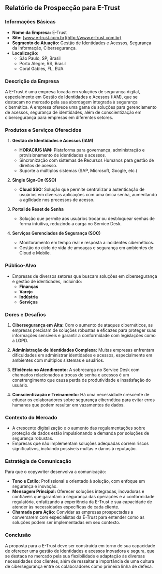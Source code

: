 ## Relatório de Prospecção para E-Trust

### Informações Básicas
- **Nome da Empresa:** E-Trust
- **Site:** [www.e-trust.com.br](http://www.e-trust.com.br)
- **Segmento de Atuação:** Gestão de Identidades e Acessos, Segurança da Informação, Cibersegurança.
- **Localização:** 
  - São Paulo, SP, Brasil
  - Porto Alegre, RS, Brasil
  - Coral Gables, FL, EUA

### Descrição da Empresa
A E-Trust é uma empresa focada em soluções de segurança digital, especialmente em Gestão de Identidades e Acessos (IAM), que se destacam no mercado pela sua abordagem integrada à segurança cibernética. A empresa oferece uma gama de soluções para gerenciamento de acessos, segurança de identidades, além de conscientização em cibersegurança para empresas em diferentes setores.

### Produtos e Serviços Oferecidos
1. **Gestão de Identidades e Acessos (IAM)**
   - **HORACIUS IAM:** Plataforma para governança, administração e provisionamento de identidades e acessos.
   - Sincronização com sistemas de Recursos Humanos para gestão de direitos de acesso.
   - Suporte a múltiplos sistemas (SAP, Microsoft, Google, etc.)
   
2. **Single Sign-On (SSO)**
   - **Cloud SSO:** Solução que permite centralizar a autenticação de usuários em diversas aplicações com uma única senha, aumentando a agilidade nos processos de acesso.

3. **Portal de Reset de Senha**
   - Solução que permite aos usuários trocar ou desbloquear senhas de forma intuitiva, reduzindo a carga no Service Desk.

4. **Serviços Gerenciados de Segurança (SOC)**
   - Monitoramento em tempo real e resposta a incidentes cibernéticos.
   - Gestão do ciclo de vida de ameaças e segurança em ambientes de Cloud e Mobile.

### Público-Alvo
- Empresas de diversos setores que buscam soluções em cibersegurança e gestão de identidades, incluindo:
  - **Finanças**
  - **Varejo**
  - **Indústria**
  - **Serviços**

### Dores e Desafios
1. **Cibersegurança em Alta:** Com o aumento de ataques cibernéticos, as empresas precisam de soluções robustas e eficazes para proteger suas informações sensíveis e garantir a conformidade com legislações como a LGPD.
   
2. **Administração de Identidades Complexa:** Muitas empresas enfrentam dificuldades em administrar identidades e acessos, especialmente em ambientes com múltiplos sistemas e usuários.

3. **Eficiência no Atendimento:** A sobrecarga no Service Desk com chamados relacionados a trocas de senha e acessos é um constrangimento que causa perda de produtividade e insatisfação do usuário.

4. **Conscientização e Treinamento:** Há uma necessidade crescente de educar os colaboradores sobre segurança cibernética para evitar erros humanos que podem resultar em vazamentos de dados.

### Contexto do Mercado
- A crescente digitalização e o aumento das regulamentações sobre proteção de dados estão impulsionando a demanda por soluções de segurança robustas.
- Empresas que não implementam soluções adequadas correm riscos significativos, incluindo possíveis multas e danos à reputação.

### Estratégia de Comunicação
Para que o copywriter desenvolva a comunicação:
- **Tono e Estilo:** Profissional e orientado à solução, com enfoque em segurança e inovação.
- **Mensagem Principal:** Oferecer soluções integradas, inovadoras e confiáveis que garantam a segurança das operações e a conformidade regulatória, enfatizando a experiência da E-Trust e sua capacidade de atender às necessidades específicas de cada cliente.
- **Chamada para Ação:** Convidar as empresas prospectadas a conversarem com especialistas da E-Trust para entender como as soluções podem ser implementadas em seu contexto.

### Conclusão
A proposta para a E-Trust deve ser construída em torno de sua capacidade de oferecer uma gestão de identidades e acessos inovadora e segura, que se destaca no mercado pela sua flexibilidade e adaptação às diversas necessidades dos clientes, além de ressaltar a importância de uma cultura de cibersegurança entre os colaboradores como primeira linha de defesa.